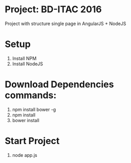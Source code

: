 # Project: BD-ITAC 2016
Project with structure single page in AngularJS + NodeJS

# Setup
1. Install NPM
2. Install NodeJS

# Download Dependencies commands:
1. npm install bower -g
2. npm install
3. bower install

# Start Project
1. node app.js
